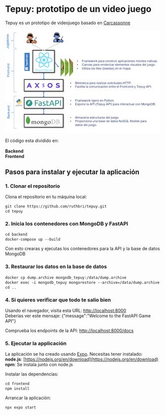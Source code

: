 # Tepuy: prototipo de un video juego

Tepuy es un prototipo de videojuego basado en [Carcassonne](https://en.wikipedia.org/wiki/Carcassonne_(board_game))

![Diagrama de arquitectura](Tepuy-overview.png)

El código esta dividido en: <br/><br/>
**Backend**<br/>
**Frontend**<br/>

## **Pasos para instalar y ejecutar la aplicación**

### **1. Clonar el repositorio**
Clona el repositorio en tu máquina local:

```
git clone https://github.com/ruthbri/tepuy.git
cd tepuy
```

### **2. Inicia los contenedores con MongoDB y FastAPI**

```
cd backend
docker-compose up --build
```
Con esto crearas y ejecutas los contenedores para la API y la base de datos MongoDB

### **3. Restaurar los datos en la base de datos**

```
docker cp dump.archive mongodb_tepuy:/data/dump.archive
docker exec -i mongodb_tepuy mongorestore --archive=/data/dump.archive
cd ..
```

### **4. Si quieres verificar que todo te salio bien**

Usando el navegador, visita esta URL: [http://localhost:8000](http://localhost:8000) <br/>
Deberias ver este mensaje: {"message":"Welcome to the FastAPI Game API"}

Comprueba los endpoints de la API: [http://localhost:8000/docs](http://localhost:8000/docs)

### **5. Ejecutar la applicación**

La aplicación se ha creado usando [Expo](https://expo.dev/). Necesitas tener instalado: <br/>
**node.js**: [https://nodejs.org/en/download](https://nodejs.org/en/download) <br/>
**npm**: Se instala junto con node.js

Instalar las dependencias:
```
cd frontend
npm install
```

Arrancar la aplicación:
```
npx expo start
```
